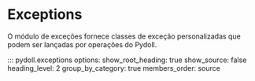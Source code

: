 # Exceptions

O módulo de exceções fornece classes de exceção personalizadas que podem ser lançadas por operações do Pydoll.

::: pydoll.exceptions
    options:
      show_root_heading: true
      show_source: false
      heading_level: 2
      group_by_category: true
      members_order: source 